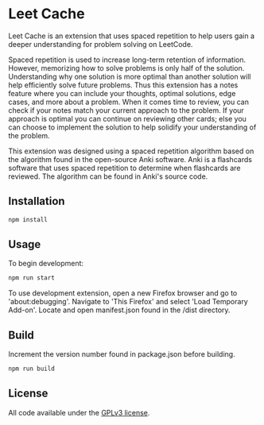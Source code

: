 # Leet Cache
Leet Cache is an extension that uses spaced repetition to help
users gain a deeper understanding for problem solving on LeetCode.

Spaced repetition is used to increase long-term retention of information.
However, memorizing how to solve problems is only half of the solution.
Understanding why one solution is more optimal than another solution will help 
efficiently solve future problems. Thus this extension has a notes
feature where you can include your thoughts, optimal solutions, edge cases, and
more about a problem. When it comes time to review, you can check if your notes
match your current approach to the problem. If your approach is optimal
you can continue on reviewing other cards; else you can choose to implement the
solution to help solidify your understanding of the problem.

This extension was designed using a spaced repetition algorithm based on the
algorithm found in the open-source Anki software. Anki is a flashcards software
that uses spaced repetition to determine when flashcards are reviewed. The
algorithm can be found in Anki's source code.

## Installation

```bash
npm install
```

## Usage

To begin development:

```bash
npm run start
```

To use development extension, open a new Firefox browser and go to
'about:debugging'. Navigate to 'This Firefox' and select 'Load Temporary
Add-on'. Locate and open manifest.json found in the /dist directory.

## Build

Increment the version number found in package.json before building.

```bash
npm run build
```

## License

All code available under the [GPLv3 license](https://github.com/axyan/leet-cache/blob/main/LICENSE).

